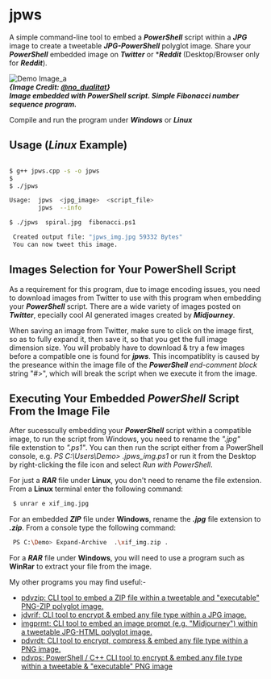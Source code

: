 # jpws

A simple command-line tool to embed a ***PowerShell*** script within a ***JPG*** image to create a tweetable ***JPG-PowerShell*** polyglot image. Share your ***PowerShell*** embedded image on ***Twitter*** or ****Reddit*** (Desktop/Browser only for ***Reddit***).

![Demo Image_a](https://github.com/CleasbyCode/jpws/blob/main/demo_image/fib.jpg)  
***{Image Credit: [@no_dualitat](https://twitter.com/no_dualitat/status/1701678793172082849)}***  
***Image embedded with PowerShell script. Simple Fibonacci number sequence program.***  

Compile and run the program under ***Windows*** or ***Linux***  

## Usage (***Linux*** Example)

```bash

$ g++ jpws.cpp -s -o jpws
$
$ ./jpws

Usage:  jpws  <jpg_image>  <script_file>
        jpws  --info

$ ./jpws  spiral.jpg  fibonacci.ps1

 Created output file: "jpws_img.jpg 59332 Bytes"
 You can now tweet this image.

```
## Images Selection for Your PowerShell Script

As a requirement for this program, due to image encoding issues, you need to download images from Twitter to use with this program when
embedding your ***PowerShell*** script. There are a wide variety of images posted on ***Twitter***, epecially cool AI generated images created by ***Midjourney***.  

When saving an image from Twitter, make sure to click on the image first, so as to fully expand it, then save it, so that you get the full image
dimension size. You will probably have to download & try a few images before a compatible one is found for ***jpws***. This incompatiblity is caused 
by the preseance within the image file of the ***PowerShell*** *end-comment block* string "#>", which will break the script when we execute it from the image.

## Executing Your Embedded ***PowerShell*** Script From the Image File

After sucesscully embedding your ***PowerShell*** script within a compatible image, to run the script from Windows, you need to rename the *".jpg"*  
file extenstion to *".ps1"*. You can then run the script either from a PowerShell console, e.g. *PS C:\Users\Demo> \.jpws_img.ps1* or run it from
the Desktop by right-clicking the file icon and select *Run with PowerShell*.


For just a ***RAR*** file under **Linux**, you don't need to rename the file extension. From a **Linux** terminal enter the following command:

```bash
 $ unrar e xif_img.jpg
```

For an embedded ***ZIP*** file under **Windows**, rename the ***.jpg*** file extension to ***.zip***. From a console type the following command:

```bash
 PS C:\Demo> Expand-Archive  .\xif_img.zip .
```
For a ***RAR*** file under **Windows**, you will need to use a program such as **WinRar** to extract your file from the image.

My other programs you may find useful:-  

* [pdvzip: CLI tool to embed a ZIP file within a tweetable and "executable" PNG-ZIP polyglot image.](https://github.com/CleasbyCode/pdvzip)
* [jdvrif: CLI tool to encrypt & embed any file type within a JPG image.](https://github.com/CleasbyCode/jdvrif)
* [imgprmt: CLI tool to embed an image prompt (e.g. "Midjourney") within a tweetable JPG-HTML polyglot image.](https://github.com/CleasbyCode/imgprmt)
* [pdvrdt: CLI tool to encrypt, compress & embed any file type within a PNG image.](https://github.com/CleasbyCode/pdvrdt)
* [pdvps: PowerShell / C++ CLI tool to encrypt & embed any file type within a tweetable & "executable" PNG image](https://github.com/CleasbyCode/pdvps)

##

